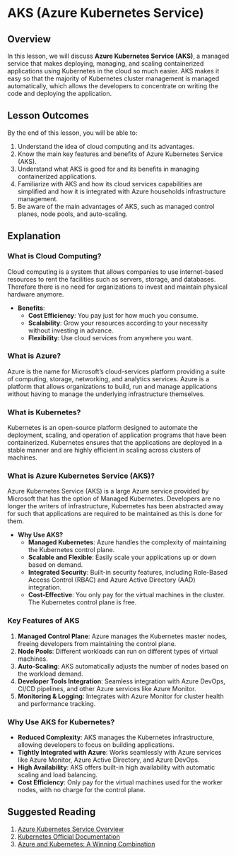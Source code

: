 # AKS (Azure Kubernetes Service)

## Overview

In this lesson, we will discuss **Azure Kubernetes Service (AKS)**, a managed service that makes deploying, managing, and scaling containerized applications using Kubernetes in the cloud so much easier. AKS makes it easy so that the majority of Kubernetes cluster management is managed automatically, which allows the developers to concentrate on writing the code and deploying the application.

## Lesson Outcomes

By the end of this lesson, you will be able to:

1. Understand the idea of cloud computing and its advantages.
2. Know the main key features and benefits of Azure Kubernetes Service (AKS).
3. Understand what AKS is good for and its benefits in managing containerized applications.
4. Familiarize with AKS and how its cloud services capabilities are simplified and how it is integrated with Azure households infrastructure management.
5. Be aware of the main advantages of AKS, such as managed control planes, node pools, and auto-scaling.

## Explanation

### What is Cloud Computing?

Cloud computing is a system that allows companies to use internet-based resources to rent the facilities such as servers, storage, and databases. Therefore there is no need for organizations to invest and maintain physical hardware anymore.

- **Benefits**: 
  - **Cost Efficiency**: You pay just for how much you consume.
  - **Scalability**: Grow your resources according to your necessity without investing in advance.
  - **Flexibility**: Use cloud services from anywhere you want.
 
### What is Azure?

Azure is the name for Microsoft’s cloud-services platform providing a suite of computing, storage, networking, and analytics services. Azure is a platform that allows organizations to build, run and manage applications without having to manage the underlying infrastructure themselves.

### What is Kubernetes?

Kubernetes is an open-source platform designed to automate the deployment, scaling, and operation of application programs that have been containerized. Kubernetes ensures that the applications are deployed in a stable manner and are highly efficient in scaling across clusters of machines.

### What is Azure Kubernetes Service (AKS)?

Azure Kubernetes Service (AKS) is a large Azure service provided by Microsoft that has the option of Managed Kubernetes. Developers are no longer the writers of infrastructure, Kubernetes has been abstracted away for such that applications are required to be maintained as this is done for them.

- **Why Use AKS?**
  - **Managed Kubernetes**: Azure handles the complexity of maintaining the Kubernetes control plane.
  - **Scalable and Flexible**: Easily scale your applications up or down based on demand.
  - **Integrated Security**: Built-in security features, including Role-Based Access Control (RBAC) and Azure Active Directory (AAD) integration.
  - **Cost-Effective**: You only pay for the virtual machines in the cluster. The Kubernetes control plane is free.
  
### Key Features of AKS

1. **Managed Control Plane**: Azure manages the Kubernetes master nodes, freeing developers from maintaining the control plane.
2. **Node Pools**: Different workloads can run on different types of virtual machines.
3. **Auto-Scaling**: AKS automatically adjusts the number of nodes based on the workload demand.
4. **Developer Tools Integration**: Seamless integration with Azure DevOps, CI/CD pipelines, and other Azure services like Azure Monitor.
5. **Monitoring & Logging**: Integrates with Azure Monitor for cluster health and performance tracking.

### Why Use AKS for Kubernetes?

- **Reduced Complexity**: AKS manages the Kubernetes infrastructure, allowing developers to focus on building applications.
- **Tightly Integrated with Azure**: Works seamlessly with Azure services like Azure Monitor, Azure Active Directory, and Azure DevOps.
- **High Availability**: AKS offers built-in high availability with automatic scaling and load balancing.
- **Cost Efficiency**: Only pay for the virtual machines used for the worker nodes, with no charge for the control plane.

## Suggested Reading

1. [Azure Kubernetes Service Overview](https://azure.microsoft.com/en-us/services/kubernetes-service/)
2. [Kubernetes Official Documentation](https://kubernetes.io/docs/)
3. [Azure and Kubernetes: A Winning Combination](https://learn.microsoft.com/en-us/azure/aks/intro-kubernetes)

